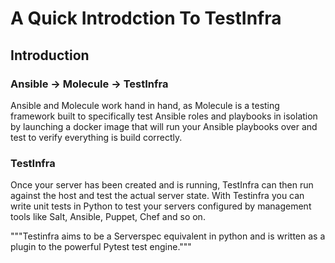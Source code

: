 # A Quick Introdction To TestInfra

## Introduction
### Ansible -> Molecule -> TestInfra
Ansible and Molecule work hand in hand, as Molecule is a testing framework built to specifically test Ansible roles and playbooks in isolation by launching a docker image that will run your Ansible playbooks over and test to verify everything is build correctly.

### TestInfra 
Once your server has been created and is running, TestInfra can then run against the host and test the actual server state.
With Testinfra you can write unit tests in Python to test your servers configured by management tools like Salt, Ansible, Puppet, Chef and so on.

"""Testinfra aims to be a Serverspec equivalent in python and is written as a plugin to the powerful Pytest test engine."""

